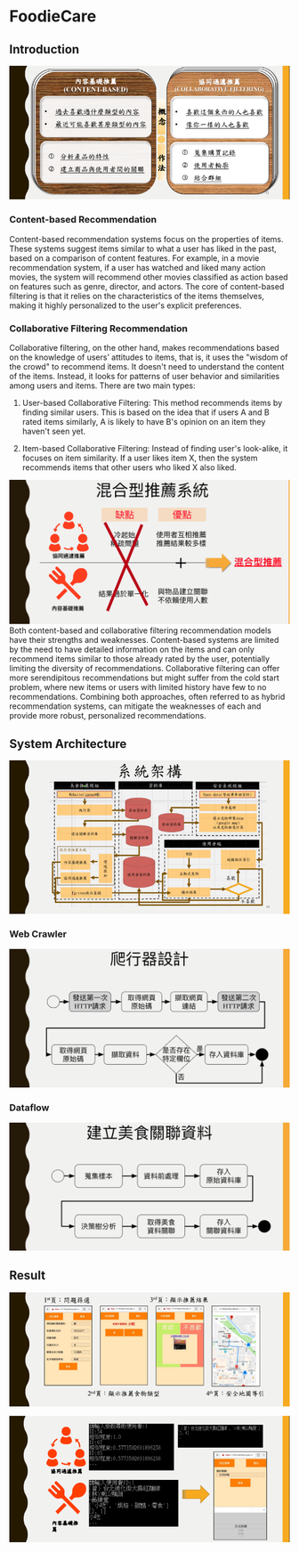# FoodieCare

## Introduction
![image](foodiecare_ppt/recommend_spec.png)

### Content-based Recommendation
Content-based recommendation systems focus on the properties of items. These systems suggest items similar to what a user has liked in the past, based on a comparison of content features. For example, in a movie recommendation system, if a user has watched and liked many action movies, the system will recommend other movies classified as action based on features such as genre, director, and actors. The core of content-based filtering is that it relies on the characteristics of the items themselves, making it highly personalized to the user's explicit preferences.

### Collaborative Filtering Recommendation
Collaborative filtering, on the other hand, makes recommendations based on the knowledge of users’ attitudes to items, that is, it uses the "wisdom of the crowd" to recommend items. It doesn't need to understand the content of the items. Instead, it looks for patterns of user behavior and similarities among users and items. There are two main types:

1. User-based Collaborative Filtering: This method recommends items by finding similar users. This is based on the idea that if users A and B rated items similarly, A is likely to have B's opinion on an item they haven't seen yet.

2. Item-based Collaborative Filtering: Instead of finding user's look-alike, it focuses on item similarity. If a user likes item X, then the system recommends items that other users who liked X also liked.


![image](foodiecare_ppt/recommend_spec_2.png)
Both content-based and collaborative filtering recommendation models have their strengths and weaknesses. Content-based systems are limited by the need to have detailed information on the items and can only recommend items similar to those already rated by the user, potentially limiting the diversity of recommendations. Collaborative filtering can offer more serendipitous recommendations but might suffer from the cold start problem, where new items or users with limited history have few to no recommendations. Combining both approaches, often referred to as hybrid recommendation systems, can mitigate the weaknesses of each and provide more robust, personalized recommendations.

## System Architecture
![image](foodiecare_ppt/recom_arch.png)

### Web Crawler
![image](foodiecare_ppt/web_crawler.png)

### Dataflow
![image](foodiecare_ppt/dataflow.png)

## Result
![image](foodiecare_ppt/recom_result_1.png)

![image](foodiecare_ppt/recomd_result_2.png)

